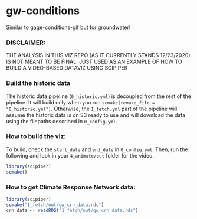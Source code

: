 # gw-conditions
Similar to gage-conditions-gif but for groundwater!

### DISCLAIMER: 

THE ANALYSIS IN THIS VIZ REPO (AS IT CURRENTLY STANDS 12/23/2020) IS NOT MEANT TO BE FINAL. JUST USED AS AN EXAMPLE OF HOW TO BUILD A VIDEO-BASED DATAVIZ USING SCIPIPER

### Build the historic data

The historic data pipeline (`0_historic.yml`) is decoupled from the rest of the pipeline. It will build only when you run `scmake(remake_file = "0_historic.yml")`. Otherwise, the `1_fetch.yml` part of the pipeline will assume the historic data is on S3 ready to use and will download the data using the filepaths described in `0_config.yml`.

### How to build the viz:

To build, check the `start_date` and `end_date` in `0_config.yml`. Then, run the following and look in your `4_animate/out` folder for the video.

```r
library(scipiper)
scmake()
```

### How to get Climate Response Network data:

```r
library(scipiper)
scmake("1_fetch/out/gw_crn_data.rds")
crn_data <- readRDS("1_fetch/out/gw_crn_data.rds")
```
